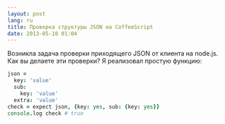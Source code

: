 ```yaml
---
layout: post
lang: ru
title: Проверка структуры JSON на CoffeeScript
date: 2013-05-10 01:04
---
```

Возникла задача проверки приходящего JSON от клиента на node.js. Как вы делаете эти проверки? Я реализовал простую функцию:

~~~ coffee
json = 
  key: 'value'
  sub:
    key: 'value'
  extra: 'value'
check = expect json, {key: yes, sub: {key: yes}}
console.log check # true
~~~


<!--more-->
<script src="https://gist.github.com/antonmedv/5550597.js"></script>

